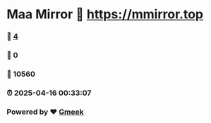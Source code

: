 # Maa Mirror :link: https://mmirror.top 
### :page_facing_up: [4](https://mmirror.top/tag.html) 
### :speech_balloon: 0 
### :hibiscus: 10560 
### :alarm_clock: 2025-04-16 00:33:07 
### Powered by :heart: [Gmeek](https://github.com/Meekdai/Gmeek)
